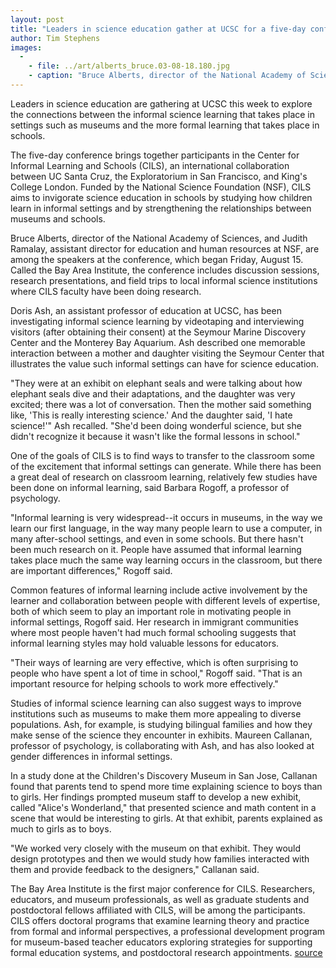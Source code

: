 ```yaml
---
layout: post
title: "Leaders in science education gather at UCSC for a five-day conference on informal learning"
author: Tim Stephens
images:
  -
    - file: ../art/alberts_bruce.03-08-18.180.jpg
    - caption: "Bruce Alberts, director of the National Academy of Sciences, gave a keynote address on science education on Sunday, August 17, at the CILS conference. Photo: Courtesy National Academy of Sciences."
---
```


Leaders in science education are gathering at UCSC this week to explore the connections between the informal science learning that takes place in settings such as museums and the more formal learning that takes place in schools.

The five-day conference brings together participants in the Center for Informal Learning and Schools (CILS), an international collaboration between UC Santa Cruz, the Exploratorium in San Francisco, and King's College London. Funded by the National Science Foundation (NSF), CILS aims to invigorate science education in schools by studying how children learn in informal settings and by strengthening the relationships between museums and schools.   

Bruce Alberts, director of the National Academy of Sciences, and Judith Ramalay, assistant director for education and human resources at NSF, are among the speakers at the conference, which began Friday, August 15\. Called the Bay Area Institute, the conference includes discussion sessions, research presentations, and field trips to local informal science institutions where CILS faculty have been doing research.   

Doris Ash, an assistant professor of education at UCSC, has been investigating informal science learning by videotaping and interviewing visitors (after obtaining their consent) at the Seymour Marine Discovery Center and the Monterey Bay Aquarium. Ash described one memorable interaction between a mother and daughter visiting the Seymour Center that illustrates the value such informal settings can have for science education.  

"They were at an exhibit on elephant seals and were talking about how elephant seals dive and their adaptations, and the daughter was very excited; there was a lot of conversation. Then the mother said something like, 'This is really interesting science.' And the daughter said, 'I hate science!'" Ash recalled. "She'd been doing wonderful science, but she didn't recognize it because it wasn't like the formal lessons in school."  

One of the goals of CILS is to find ways to transfer to the classroom some of the excitement that informal settings can generate. While there has been a great deal of research on classroom learning, relatively few studies have been done on informal learning, said Barbara Rogoff, a professor of psychology.   

"Informal learning is very widespread--it occurs in museums, in the way we learn our first language, in the way many people learn to use a computer, in many after-school settings, and even in some schools. But there hasn't been much research on it. People have assumed that informal learning takes place much the same way learning occurs in the classroom, but there are important differences," Rogoff said.  

Common features of informal learning include active involvement by the learner and collaboration between people with different levels of expertise, both of which seem to play an important role in motivating people in informal settings, Rogoff said. Her research in immigrant communities where most people haven't had much formal schooling suggests that informal learning styles may hold valuable lessons for educators.  

"Their ways of learning are very effective, which is often surprising to people who have spent a lot of time in school," Rogoff said. "That is an important resource for helping schools to work more effectively."  

Studies of informal science learning can also suggest ways to improve institutions such as museums to make them more appealing to diverse populations. Ash, for example, is studying bilingual families and how they make sense of the science they encounter in exhibits. Maureen Callanan, professor of psychology, is collaborating with Ash, and has also looked at gender differences in informal settings.   

In a study done at the Children's Discovery Museum in San Jose, Callanan found that parents tend to spend more time explaining science to boys than to girls. Her findings prompted museum staff to develop a new exhibit, called "Alice's Wonderland," that presented science and math content in a scene that would be interesting to girls. At that exhibit, parents explained as much to girls as to boys.  

"We worked very closely with the museum on that exhibit. They would design prototypes and then we would study how families interacted with them and provide feedback to the designers," Callanan said.  

The Bay Area Institute is the first major conference for CILS. Researchers, educators, and museum professionals, as well as graduate students and postdoctoral fellows affiliated with CILS, will be among the participants. CILS offers doctoral programs that examine learning theory and practice from formal and informal perspectives, a professional development program for museum-based teacher educators exploring strategies for supporting formal education systems, and postdoctoral research appointments.
[source](http://www1.ucsc.edu/currents/03-04/08-18/learning.html "Permalink to learning")
